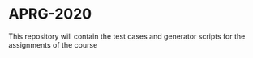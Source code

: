 # APRG-2020
This repository will contain the test cases and generator scripts for the assignments of the course
